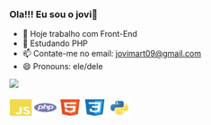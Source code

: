 ### Ola!!! Eu sou o jovi👋

- 🔭 Hoje trabalho com Front-End
- 🌱 Estudando PHP
- 📫 Contate-me no email: jovimart09@gmail.com
- 😄 Pronouns: ele/dele

<picture>
  <source
    srcset="https://github-readme-stats.vercel.app/api?username=if-jovi&show_icons=true&theme=radical"
    media="(prefers-color-scheme: dark)"
  />
  <source
    srcset="https://github-readme-stats.vercel.app/api?username=if-jovi&show_icons=true"
    media="(prefers-color-scheme: light), (prefers-color-scheme: dracula)"
  />
  <img src="https://github-readme-stats.vercel.app/api?username=if-jovi&show_icons=true" />
</picture>


<div style="display: inline_block"><br>
  <img align="center" alt="Rafa-Js" height="30" width="40" src="https://raw.githubusercontent.com/devicons/devicon/master/icons/javascript/javascript-plain.svg">
  <img align="center" alt="Rafa-Ts" height="30" width="40" src="https://raw.githubusercontent.com/devicons/devicon/master/icons/php/php-plain.svg"> 
  <img align="center" alt="Rafa-HTML" height="30" width="40" src="https://raw.githubusercontent.com/devicons/devicon/master/icons/html5/html5-original.svg">
  <img align="center" alt="Rafa-CSS" height="30" width="40" src="https://raw.githubusercontent.com/devicons/devicon/master/icons/css3/css3-original.svg">
  <img align="center" alt="Rafa-Python" height="30" width="40" src="https://raw.githubusercontent.com/devicons/devicon/master/icons/python/python-original.svg"> 
</div>
  
